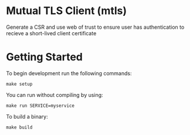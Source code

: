 # Mutual TLS Client (mtls)

Generate a CSR and use web of trust to ensure user has authentication to
recieve a short-lived client certificate

# Getting Started

To begin development run the following commands:

```shell
make setup
```

You can run without compiling by using:

```shell
make run SERVICE=myservice
```

To build a binary:

```shell
make build
```
